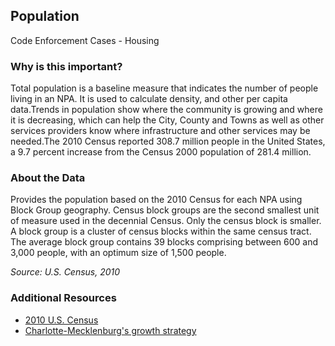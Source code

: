 ## Population
Code Enforcement Cases - Housing

### Why is this important?
Total population is a baseline measure that indicates the number of people living in an NPA.   It is used to calculate density, and other per capita data.Trends in population show where the community is growing and where it is decreasing, which can help the City, County and Towns as well as other services providers know where infrastructure and other services may be needed.The 2010 Census reported 308.7 million people in the United States, a 9.7 percent increase from the Census 2000 population of 281.4 million.

### About the Data
Provides the population based on the 2010 Census for each NPA using Block Group geography. Census block groups are the second smallest unit of measure used in the decennial Census. Only the census block is smaller. A block group is a cluster of census blocks within the same census tract. The average block group contains 39 blocks comprising between 600 and 3,000 people, with an optimum size of 1,500 people.

_Source: U.S. Census, 2010_

### Additional Resources
+ [2010 U.S. Census](http://www.census.gov/2010census/data/)
+ [Charlotte-Mecklenburg's growth strategy](http://charmeck.org/city/charlotte/growthstrategy/Pages/default.aspx)
